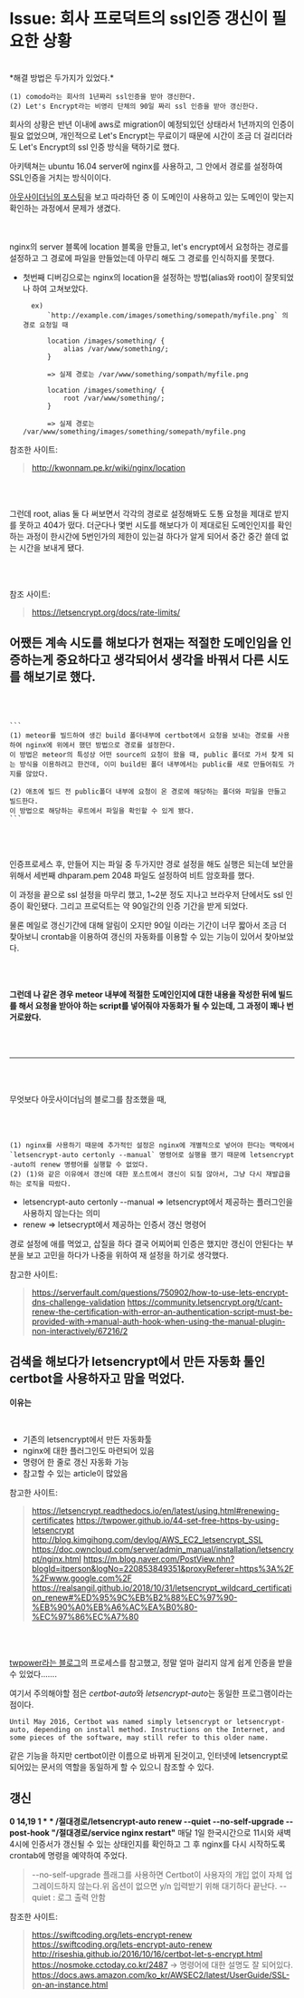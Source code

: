 # Issue: 회사 프로덕트의 ssl인증 갱신이 필요한 상황

<br/>
*해결 방법은 두가지가 있었다.*

<br/>

```
(1) comodo라는 회사의 1년짜리 ssl인증을 받아 갱신한다.
(2) Let's Encrypt라는 비영리 단체의 90일 짜리 ssl 인증을 받아 갱신한다.
```

회사의 상황은 반년 이내에 aws로 migration이 예정되있던 상태라서 1년까지의 인증이 필요 없었으며, 개인적으로 Let's Encrypt는 무료이기 때문에 시간이 조금 더 걸리더라도 Let's Encrypt의 ssl 인증 방식을 택하기로 했다.
</br>








아키텍쳐는 ubuntu 16.04 server에 nginx를 사용하고, 그 안에서 경로를 설정하여 SSL인증을 거치는 방식이이다.

[아웃사이더님의 포스팅](https://blog.outsider.ne.kr/1178)을 보고 따라하던 중 이 도메인이 사용하고 있는 도메인이 맞는지 확인하는 과정에서 문제가 생겼다.

</br>
</br>
nginx의 server 블록에 location 블록을 만들고, let's encrypt에서 요청하는 경로를 설정하고 그 경로에 파일을 만들었는데 아무리 해도 그 경로를 인식하지를 못했다.


* 첫번째 디버깅으로는 nginx의 location을 설정하는 방법(alias와 root)이 잘못되었나 하여 고쳐보았다.

        ex)
            `http://example.com/images/something/somepath/myfile.png` 의 경로 요청일 때

            location /images/something/ {
                alias /var/www/something/;
            }

            => 실제 경로는 /var/www/something/sompath/myfile.png

            location /images/something/ {
                root /var/www/something/;
            }

            => 실제 경로는 /var/www/something/images/something/somepath/myfile.png

참조한 사이트:

>http://kwonnam.pe.kr/wiki/nginx/location

</br>
</br>

그런데 root, alias 둘 다 써보면서 각각의 경로로 설정해봐도 도통 요청을 제대로 받지를 못하고 404가 떴다. 더군다나 몇번 시도를 해보다가 이 제대로된 도메인인지를 확인하는 과정이 한시간에 5번인가의 제한이 있는걸 하다가 알게 되어서 중간 중간 쓸데 없는 시간을 보내게 됐다. 

</br>
</br>

참조 사이트:

>https://letsencrypt.org/docs/rate-limits/



## 어쨌든 계속 시도를 해보다가 현재는 적절한 도메인임을 인증하는게 중요하다고 생각되어서 생각을 바꿔서 다른 시도를 해보기로 했다.

</br>
</br>

    ```
    (1) meteor를 빌드하여 생긴 build 폴더내부에 certbot에서 요청을 보내는 경로를 사용하여 nginx에 위에서 했던 방법으로 경로를 설정한다. 
    이 방법은 meteor의 특성상 어떤 source의 요청이 왔을 때, public 폴더로 가서 찾게 되는 방식을 이용하려고 한건데, 이미 build된 폴더 내부에서는 public를 새로 만들어줘도 가지를 않았다. 

    (2) 애초에 빌드 전 public폴더 내부에 요청이 온 경로에 해당하는 폴더와 파일을 만들고 빌드한다.
    이 방법으로 해당하는 루트에서 파일을 확인할 수 있게 됐다.
    ```

</br>
</br>

인증프로세스 후, 만들어 지는 파일 중 두가지만 경로 설정을 해도 실행은 되는데 보안을 위해서 세번째 dhparam.pem 2048 파일도 설정하여 비트 암호화를 했다.

이 과정을 끝으로 ssl 설정을 마무리 했고, 1~2분 정도 지나고 브라우저 단에서도 ssl 인증이 확인됐다. 그리고 프로덕트는 약 90일간의 인증 기간을 받게 되었다.

물론 메일로 갱신기간에 대해 알림이 오지만 90일 이라는 기간이 너무 짧아서 조금 더 찾아보니 crontab을 이용하여 갱신의 자동화를 이용할 수 있는 기능이 있어서 찾아보았다.

</br>
</br>

**그런데 나 같은 경우 meteor 내부에 적절한 도메인인지에 대한 내용을 작성한 뒤에 빌드를 해서 요청을 받아야 하는 script를 넣어줘야 자동화가 될 수 있는데, 그 과정이 꽤나 번거로왔다.**

</br>
</br>

----

</br>
</br>


무엇보다 아웃사이더님의 블로그를 참조했을 때, 

</br>
</br>

``` 
(1) nginx를 사용하기 때문에 추가적인 설정은 nginx에 개별적으로 넣어야 한다는 맥락에서 `letsencrypt-auto certonly --manual` 명령어로 실행을 했기 때문에 letsencrypt -auto의 renew 명령어를 실행할 수 없었다.
(2) (1)와 같은 이유에서 갱신에 대한 포스트에서 갱신이 되질 않아서, 그냥 다시 재발급을 하는 로직을 따랐다.
```

  * letsencrypt-auto certonly --manual => letsencrypt에서 제공하는 플러그인을 사용하지 않는다는 의미
  * renew => letsecrypt에서 제공하는 인증서 갱신 명령어

경로 설정에 애를 먹었고, 삽질을 하다 결국 어찌어찌 인증은 했지만 갱신이 안된다는 부분을 보고 고민을 하다가 나중을 위하여 재 설정을 하기로 생각했다.

참고한 사이트:

>https://serverfault.com/questions/750902/how-to-use-lets-encrypt-dns-challenge-validation
>https://community.letsencrypt.org/t/cant-renew-the-certification-with-error-an-authentication-script-must-be-provided-with->manual-auth-hook-when-using-the-manual-plugin-non-interactively/67216/2




## 검색을 해보다가 letsencrypt에서 만든 자동화 툴인 certbot을 사용하자고 맘을 먹었다.



 **이유는** 
 
</br>

   * 기존의 letsencrypt에서 만든 자동화툴
   * nginx에 대한 플러그인도 마련되어 있음
   * 명령어 한 줄로 갱신 자동화 가능
   * 참고할 수 있는 article이 많았음
 
 참고한 사이트:
 >https://letsencrypt.readthedocs.io/en/latest/using.html#renewing-certificates
 >https://twpower.github.io/44-set-free-https-by-using-letsencrypt
 >http://blog.kimgihong.com/devlog/AWS_EC2_letsencrypt_SSL
 >https://doc.owncloud.com/server/admin_manual/installation/letsencrypt/nginx.html
 >https://m.blog.naver.com/PostView.nhn?blogId=itperson&logNo=220853849351&proxyReferer=https%3A%2F%2Fwww.google.com%2F
 >https://realsangil.github.io/2018/10/31/letsencrypt_wildcard_certification_renew#%ED%95%9C%EB%B2%88%EC%97%90-%EB%90%A0%EB%A6%AC%EA%B0%80-%EC%97%86%EC%A7%80
 
</br>
</br>

 [twpower라는 블로그](https://letsencrypt.readthedocs.io/en/latest/using.html#renewing-certificates)의 프로세스를 참고했고, 정말 얼마 걸리지 않게 쉽게 인증을 받을 수 있었다.......

 여기서 주의해야할 점은 *certbot-auto*와 *letsencrypt-auto*는 동일한 프로그램이라는 점이다.
 
 `Until May 2016, Certbot was named simply letsencrypt or letsencrypt-auto, depending on install method. Instructions on the Internet, and some pieces of the software, may still refer to this older name.`
 
 같은 기능을 하지만 certbot이란 이름으로 바뀌게 된것이고, 인터넷에 letsencrypt로 되어있는 문서의 역할을 동일하게 할 수 있으니 참조할 수 있다.
 
 ## 갱신
 
 
 **0 14,19 1 * * /절대경로/letsencrypt-auto renew --quiet --no-self-upgrade --post-hook "/절대경로/service nginx restart"**
 매달 1일 한국시간으로 11시와 새벽 4시에 인증서가 갱신될 수 있는 상태인지를 확인하고 그 후 nginx를 다시 시작하도록 crontab에 명령을 예약하여 주었다.
 
 >--no-self-upgrade 플래그를 사용하면 Certbot이 사용자의 개입 없이 자체 업그레이드하지 않는다.위 옵션이 없으면 y/n 입력받기 위해 대기하다 끝난다.
 >--quiet : 로그 출력 안함
 
 
 
 참조한 사이트:
 
 >https://swiftcoding.org/lets-encrypt-renew
 >https://swiftcoding.org/lets-encrypt-auto-renew
 >http://riseshia.github.io/2016/10/16/certbot-let-s-encrypt.html
 >https://nosmoke.cctoday.co.kr/2487 -> 명령어에 대한 설명도 잘 되어있다.
 >https://docs.aws.amazon.com/ko_kr/AWSEC2/latest/UserGuide/SSL-on-an-instance.html 
 
 
 
 
 
 

